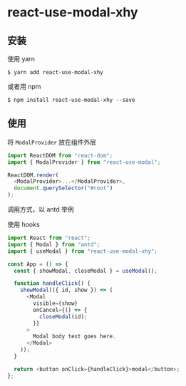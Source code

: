# react-use-modal-xhy

## 安装

使用 yarn

```
$ yarn add react-use-modal-xhy
```

或者用 npm

```
$ npm install react-use-modal-xhy --save
```

## 使用

将 `ModalProvider` 放在组件外层

```js
import ReactDOM from "react-dom";
import { ModalProvider } from "react-use-modal";

ReactDOM.render(
  <ModalProvider>...</ModalProvider>,
  document.querySelector("#root")
);
```

调用方式，以 antd 举例

使用 hooks

```js
import React from "react";
import { Modal } from "antd";
import { useModal } from "react-use-modal-xhy";

const App = () => {
  const { showModal, closeModal } = useModal();

  function handleClick() {
    showModal(({ id, show }) => (
      <Modal
        visible={show}
        onCancel={() => {
          closeModal(id);
        }}
      >
        Modal body text goes here.
      </Modal>
    ));
  }

  return <button onClick={handleClick}>modal</button>;
};
```